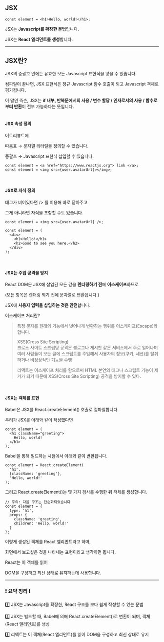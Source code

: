 ## **JSX**

```
const element = <h1>Hello, world!</h1>;
```

JSX는 **Javascript를 확장한 문법**입니다.

JSX는 **React 엘리먼트를 생성**합니다.
<br>

---

## **JSX란?**

JSX의 중괄호 안에는 유효한 모든 Javascript 표현식을 넣을 수 있습니다.

컴파일이 끝나면, JSX 표현식은 정규 Javascript 함수 호출이 되고 Javascript 객체로 평가됩니다.

이 말인 즉슨, JSX는 **if 내부, 반복문에서의 사용 / 변수 할당 / 인자로서의 사용 / 함수로부터 반환**이 전부 가능하다는 뜻입니다.
<br><br>

#### **JSX 속성 정의**

어트리뷰트에

따옴표 → 문자열 리터럴을 정의할 수 있습니다.

중괄호 → Javascript 표현식 삽입할 수 있습니다.

```
const element = <a href="https://www.reactjs.org"> link </a>;
const element = <img src={user.avatarUrl}></img>;
```

<br>

#### **JSX로 자식 정의**

태그가 비어있다면 /> 를 이용해 바로 닫아주고

그게 아니라면 자식을 포함할 수도 있습니다.

```
const element = <img src={user.avatarUrl} />;

const element = (
  <div>
    <h1>Hello!</h1>
    <h2>Good to see you here.</h2>
  </div>
);
```

<br>

#### **JSX는 주입 공격을 방지**

React DOM은 JSX에 삽입된 모든 값을 **렌더링하기 전**에 **이스케이프**하므로

(모든 항목은 렌더링 되기 전에 문자열로 변환됩니다.)

JSX에 **사용자 입력을 삽입하는 것은 안전**합니다.

이스케이프 처리란?

> 특정 문자를 원래의 기능에서 벗어나게 변환하는 행위를 이스케이프(Escape)라 합니다.
>
> XSS(Cross Site Scripting)  
> 크로스 사이트 스크립팅 공격은 블로그나 게시판 같은 서비스에서 주로 일어나며 여러 사람들이 보는 글에 스크립트를 주입해서 사용자의 정보(쿠키, 세션)를 탈취하거나 비정상적인 기능을 수행
>
> 리액트는 이스케이프 처리를 함으로써 HTML 본연의 태그나 스크립트 기능이 제거가 되기 때문에 XSS(Cross Site Scripting) 공격을 방지할 수 있다.

<br>

#### **JSX는 객체를 표현**

Babel은 JSX를 React.createElement() 호출로 컴파일합니다.

우리가 JSX를 아래와 같이 작성했다면

```
const element = (
  <h1 className="greeting">
    Hello, world!
  </h1>
);
```

Babel을 통해 빌드하는 시점에서 아래와 같이 변환됩니다.

```
const element = React.createElement(
  'h1',
  {className: 'greeting'},
  'Hello, world!'
);
```

그리고 React.createElement()는 몇 가지 검사를 수행한 뒤 객체를 생성합니다.

```
// 주의: 다음 구조는 단순화되었습니다
const element = {
  type: 'h1',
  props: {
    className: 'greeting',
    children: 'Hello, world!'
  }
};
```

이렇게 생성된 객체를 React 엘리먼트라고 하며,

화면에서 보고싶은 것을 나타내는 표현이라고 생각하면 됩니다.

React는 이 객체를 읽어

DOM을 구성하고 최신 상태로 유지하는데 사용합니다.
<br>

---

### ❗ 요약 정리 ❗

1️⃣ JSX는 Javascript를 확장한, React 구조를 보다 쉽게 작성할 수 있는 문법

2️⃣ JSX는 빌드할 때, Babel에 의해 React.createElement()로 변환이 되며, 객체(React 엘리먼트)를 생성

3️⃣ 리액트는 이 객체(React 엘리먼트)를 읽어 DOM을 구성하고 최신 상태로 유지
